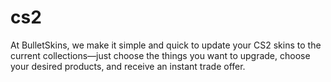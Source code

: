 # cs2
 At BulletSkins, we make it simple and quick to update your CS2 skins to the current collections—just choose the things you want to upgrade, choose your desired products, and receive an instant trade offer.
